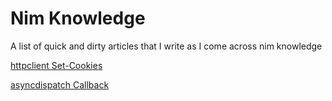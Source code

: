 # Nim Knowledge

A list of quick and dirty articles that I write as I come across nim knowledge

[httpclient Set-Cookies](articles/httpclient-set-cookie.md)

[asyncdispatch Callback](articles/asyncdispatch-callback.md)
